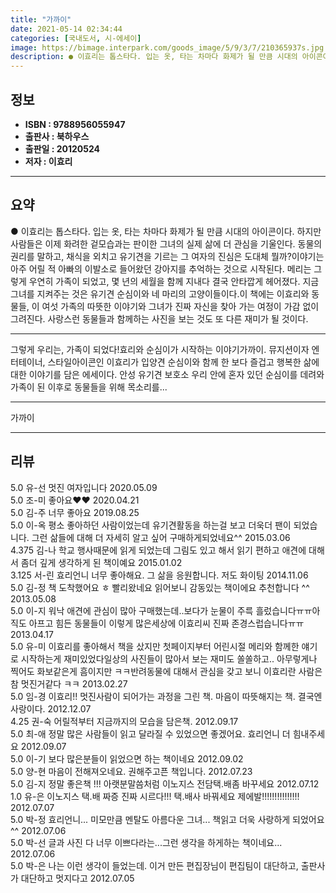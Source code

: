 ```yaml
---
title: "가까이"
date: 2021-05-14 02:34:44
categories: [국내도서, 시-에세이]
image: https://bimage.interpark.com/goods_image/5/9/3/7/210365937s.jpg
description: ● 이효리는 톱스타다. 입는 옷, 타는 차마다 화제가 될 만큼 시대의 아이콘이다. 하지만 사람들은 이제 화려한 겉모습과는 판이한 그녀의 실제 삶에 더 관심을 기울인다. 동물의 권리를 말하고, 채식을 외치고 유기견을 기르는 그 여자의 진심은 도대체 뭘까?이야기는 아주 어릴 적 아빠의 이
---
```


## **정보**

- **ISBN : 9788956055947**
- **출판사 : 북하우스**
- **출판일 : 20120524**
- **저자 : 이효리**

------



## **요약**

●  이효리는 톱스타다. 입는 옷, 타는 차마다 화제가 될 만큼 시대의 아이콘이다. 하지만 사람들은 이제 화려한 겉모습과는 판이한 그녀의 실제 삶에 더 관심을 기울인다. 동물의 권리를 말하고, 채식을 외치고 유기견을 기르는 그 여자의 진심은 도대체 뭘까?이야기는 아주 어릴 적 아빠의 이발소로 들어왔던 강아지를 추억하는 것으로 시작된다. 메리는 그렇게 우연히 가족이 되었고, 몇 년의 세월을 함께 지내다 결국 안타깝게 헤어졌다. 지금 그녀를 지켜주는 것은 유기견 순심이와 네 마리의 고양이들이다.이 책에는 이효리와 동물들, 이 여섯 가족의 따뜻한 이야기와 그녀가 진짜 자신을 찾아 가는 여정이 가감 없이 그려진다. 사랑스런 동물들과 함께하는 사진을 보는 것도 또 다른 재미가 될 것이다.

------

그렇게 우리는, 가족이 되었다!효리와 순심이가 시작하는 이야기가까이. 뮤지션이자 엔터테이너, 스타일아이콘인 이효리가 입양견 순심이와 함께 한 보다 즐겁고 행복한 삶에 대한 이야기를 담은 에세이다. 안성 유기견 보호소 우리 안에 혼자 있던 순심이를 데려와 가족이 된 이후로 동물들을 위해 목소리를... 

------


가까이 

------


## **리뷰** 

5.0 유-선 멋진 여자입니다 2020.05.09 <br/>5.0 조-미 좋아요♥♥ 2020.04.21 <br/>5.0 김-주 너무 좋아요 2019.08.25 <br/>5.0 이-옥 평소 좋아하던 사람이었는데 유기견활동을 하는걸 보고 더욱더 팬이 되었습니다. 그런 삶들에 대해 더 자세히 알고 싶어 구매하게되었네요^^ 2015.03.06 <br/>4.375 김-나 학교 행사때문에 읽게 되었는데 그림도 있고 해서 읽기 편하고 애견에 대해서 좀더 깊게 생각하게 된 책이예요 2015.01.02 <br/>3.125 서-린 효리언니 너무 좋아해요. 그 삶을 응원합니다. 저도 화이팅 2014.11.06 <br/>5.0 김-정 책 도착했어요 ㅎ 빨리왔네요 읽어보니 감동있는 책이에요 추천합니다 ^^ 2013.05.08 <br/>5.0 이-지 워낙 애견에 관심이 많아 구매했는데..보다가 눈물이 주륵 흘렀습니다ㅠㅠ아직도 아프고 힘든 동물들이 이렇게 많은세상에 이효리씨 진짜 존경스럽습니다ㅠㅠ 2013.04.17 <br/>5.0 유-미 이효리를 좋아해서 책을 샀지만 첫페이지부터 어린시절 메리와 함께한 얘기로 시작하는게 재미있었다일상의 사진들이 많아서 보는 재미도 쏠쏠하고.. 아무렇게나 찍어도 화보같은게 흠이지만 ㅋㅋ반려동물에 대해서 관심을 갖고 보니 이효리란 사람은 참 멋진거같다 ㅋㅋ 2013.02.27 <br/>5.0 임-경 이효리!! 멋진사람이 되어가는 과정을 그린 책. 마음이 따뜻해지는 책. 결국엔 사랑이다. 2012.12.07 <br/>4.25 권-숙 어릴적부터 지금까지의 모습을 담은책. 2012.09.17 <br/>5.0 최-애 정말 많은 사람들이 읽고 달라질 수 있었으면 좋겠어요. 효리언니 더 힘내주세요 2012.09.07 <br/>5.0 이-기 보다 많은분들이 읽었으면 하는 책이네요 2012.09.02 <br/>5.0 양-현 마음이 전해져오네요. 권해주고픈 책입니다. 2012.07.23 <br/>5.0 김-지 정말 좋은책 !!! 아랫분말씀처럼 이노지스  전담택.배좀 바꾸세요  2012.07.12 <br/>1.0 유-은 이노지스 택.배 짜증 진짜 시르다!!! 택.배사 바꿔세요 제에발!!!!!!!!!!!!!!! 2012.07.07 <br/>5.0 박-정 효리언니... 미모만큼 멘탈도 아름다운 그녀... 책읽고 더욱 사랑하게 되었어요^^ 2012.07.06 <br/>5.0 박-선 글과 사진 다 너무 이쁘다라는...그런 생각을 하게하는 책이네요... 2012.07.06 <br/>5.0 박-은 나는 이런 생각이 들었는데. 이거 만든 편집장님이 편집팀이 대단하고, 출판사가 대단하고 멋지다고 2012.07.05 <br/>
